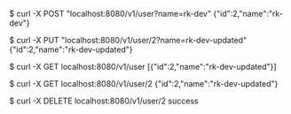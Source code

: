 $ curl -X POST "localhost:8080/v1/user?name=rk-dev"
{"id":2,"name":"rk-dev"}

$ curl -X PUT "localhost:8080/v1/user/2?name=rk-dev-updated"
{"id":2,"name":"rk-dev-updated"}

$ curl -X GET localhost:8080/v1/user
[{"id":2,"name":"rk-dev-updated"}]

$ curl -X GET localhost:8080/v1/user/2
{"id":2,"name":"rk-dev-updated"}

$ curl -X DELETE localhost:8080/v1/user/2
success
